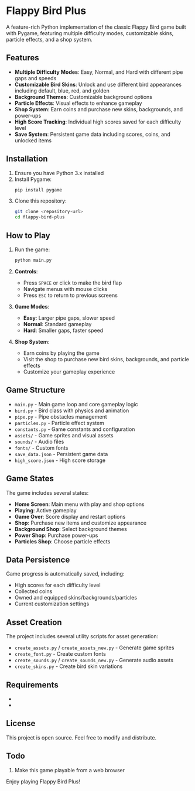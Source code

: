 # Flappy Bird Plus

A feature-rich Python implementation of the classic Flappy Bird game built with Pygame, featuring multiple difficulty modes, customizable skins, particle effects, and a shop system.

## Features

- **Multiple Difficulty Modes**: Easy, Normal, and Hard with different pipe gaps and speeds
- **Customizable Bird Skins**: Unlock and use different bird appearances including default, blue, red, and golden
- **Background Themes**: Customizable background options
- **Particle Effects**: Visual effects to enhance gameplay
- **Shop System**: Earn coins and purchase new skins, backgrounds, and power-ups
- **High Score Tracking**: Individual high scores saved for each difficulty level
- **Save System**: Persistent game data including scores, coins, and unlocked items

## Installation

1. Ensure you have Python 3.x installed
2. Install Pygame:
   ```bash
   pip install pygame
   ```
3. Clone this repository:
   ```bash
   git clone <repository-url>
   cd flappy-bird-plus
   ```

## How to Play

1. Run the game:
   ```bash
   python main.py
   ```

2. **Controls**:
   - Press `SPACE` or click to make the bird flap
   - Navigate menus with mouse clicks
   - Press `ESC` to return to previous screens

3. **Game Modes**:
   - **Easy**: Larger pipe gaps, slower speed
   - **Normal**: Standard gameplay
   - **Hard**: Smaller gaps, faster speed

4. **Shop System**:
   - Earn coins by playing the game
   - Visit the shop to purchase new bird skins, backgrounds, and particle effects
   - Customize your gameplay experience

## Game Structure

- `main.py` - Main game loop and core gameplay logic
- `bird.py` - Bird class with physics and animation
- `pipe.py` - Pipe obstacles management
- `particles.py` - Particle effect system
- `constants.py` - Game constants and configuration
- `assets/` - Game sprites and visual assets
- `sounds/` - Audio files
- `fonts/` - Custom fonts
- `save_data.json` - Persistent game data
- `high_score.json` - High score storage

## Game States

The game includes several states:
- **Home Screen**: Main menu with play and shop options
- **Playing**: Active gameplay
- **Game Over**: Score display and restart options
- **Shop**: Purchase new items and customize appearance
- **Background Shop**: Select background themes
- **Power Shop**: Purchase power-ups
- **Particles Shop**: Choose particle effects

## Data Persistence

Game progress is automatically saved, including:
- High scores for each difficulty level
- Collected coins
- Owned and equipped skins/backgrounds/particles
- Current customization settings

## Asset Creation

The project includes several utility scripts for asset generation:
- `create_assets.py` / `create_assets_new.py` - Generate game sprites
- `create_font.py` - Create custom fonts
- `create_sounds.py` / `create_sounds_new.py` - Generate audio assets
- `create_skins.py` - Create bird skin variations

## Requirements

- 
- 

## License

This project is open source. Feel free to modify and distribute.

## Todo

1. Make this game playable from a web browser

Enjoy playing Flappy Bird Plus!